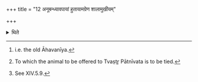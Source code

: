 +++
title = "12 अनूबन्ध्यावपायां हुतायामग्रेण शालामुखीयम्"

+++

<details><summary>थिते</summary>

12. After the omentum of the Anūbandhyā (-cow) has been offered,[61] (the Adhvaryu) fixes to the east of the Śālāmukhīya-fire,[^2] the Pātnīvata (-sacrificial-post),[^3] (which when fixed would be) below the level of the navel (of the sacrificer),[^4] (which is without the top-ring) (in a pit in which sacrificial grass) has not been spread.  

[^1]: For this see XII.23.6ff and cf. TS VI.6.6.1-2.  

[^2]: i.e. the old Āhavanīya.  

[^3]: To which the animal to be offered to Tvaṣṭr̥ Pātnīvata is to be tied.  

[^4]: See XIV.5.9.  
</details>
